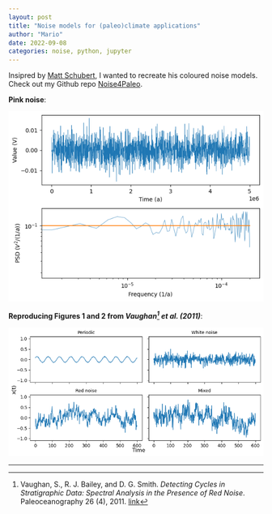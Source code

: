 ```yaml
---
layout: post
title: "Noise models for (paleo)climate applications"
author: "Mario"
date: 2022-09-08
categories: noise, python, jupyter
---
```


Insipred by [Matt Schubert](https://blog.ioces.com/matt/posts/colouring-noise/), I wanted to recreate his coloured noise models. Check out my Github repo [Noise4Paleo](https://github.com/mkrapp/noise4paleo).

**Pink noise**:

![](/assets/pink_noise.png)




**Reproducing Figures 1 and 2 from _Vaughan[^1] et al. (2011)_**:

![](/assets/vaughan_fig1_2.png)

---

[^1]: Vaughan, S., R. J. Bailey, and D. G. Smith. *Detecting Cycles in Stratigraphic Data: Spectral Analysis in the Presence of Red Noise*. Paleoceanography 26 (4), 2011. [link](https://doi.org/10.1029/2011PA002195)
